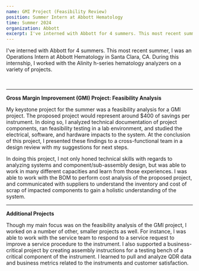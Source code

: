 ```yaml
---
name: GMI Project (Feasibility Review)
position: Summer Intern at Abbott Hematology
time: Summer 2024
organization: Abbott
excerpt: I've interned with Abbott for 4 summers. This most recent summer, I was an Operations Intern at Abbott Hematology in Santa Clara, CA. During this internship, I worked with the Alinity h-series hematology analyzers on a variety of projects.
---
```


<p>I've interned with Abbott for 4 summers. This most recent summer, I was an Operations Intern at Abbott Hematology in Santa Clara, CA. During this internship, I worked with the Alinity h-series hematology analyzers on a variety of projects.</p>
<p><strong>&nbsp;</strong></p>
<hr />
<p><strong>Gross Margin Improvement (GMI) Project: Feasibility Analysis</strong></p>
<p>My keystone project for the summer was a feasibility analysis for a GMI project. The proposed project would represent around $400 of savings per instrument. In doing so, I analyzed technical documentation of project components, ran feasibility testing in a lab environment, and studied the electrical, software, and hardware impacts to the system. At the conclusion of this project, I presented these findings to a cross-functional team in a design review with my suggestions for next steps.</p>
<p>In doing this project, I not only honed technical skills with regards to analyzing systems and component/sub-assembly design, but was able to work in many different capacities and learn from those experiences. I was able to work with the BOM to perform cost analysis of the proposed project, and communicated with suppliers to understand the inventory and cost of scrap of impacted components to gain a holistic understanding of the system.&nbsp;</p>
<hr />
<p><strong>Additional Projects<br /></strong></p>
<p>Though my main focus was on the feasibility analysis of the GMI project, I worked on a number of other, smaller projects as well. For instance, I was able to work with the service team to respond to a service request to improve a service procedure to the instrument. I also supported a business-critical project by creating assembly instructions for a testing bench of a critical component of the instrument. I learned to pull and analyze QDR data and business metrics related to the instruments and customer satisfaction.</p>
